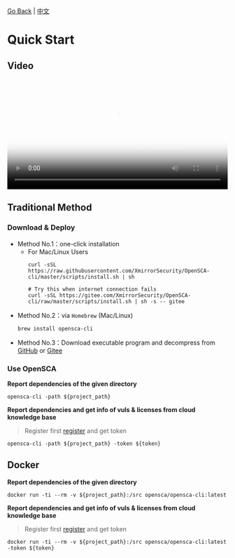 [Go Back](/docs/README.md) | [中文](./Quick_Start-zh_CN.md)

# Quick Start

## Video

<video width="320" height="240" controls="controls" poster="https://opensca.xmirror.cn/docs/assets/img/poster_cli.d9973be2.png" style="width: 100%; max-height: 500px; height: auto;" jm_neat="328132609"><source src="https://opensca.xmirror.cn/docs/assets/media/cli.1bed8c1c.mp4" type="video/mp4">
您的浏览器不支持 video 标签。
</video>

## Traditional Method

### Download & Deploy

- Method No.1：one-click installation
  - For Mac/Linux Users
    ```shell
    curl -sSL https://raw.githubusercontent.com/XmirrorSecurity/OpenSCA-cli/master/scripts/install.sh | sh

    # Try this when internet connection fails
    curl -sSL https://gitee.com/XmirrorSecurity/OpenSCA-cli/raw/master/scripts/install.sh | sh -s -- gitee
    ```
- Method No.2：via `Homebrew` (Mac/Linux)
  ```shell
  brew install opensca-cli
  ```
- Method No.3：Download executable program and decompress from [GitHub](https://github.com/XmirrorSecurity/OpenSCA-cli/releases/latest) or [Gitee](https://gitee.com/XmirrorSecurity/OpenSCA-cli/releases/latest) 

### Use OpenSCA 

**Report dependencies of the given directory**

```shell
opensca-cli -path ${project_path}
```

**Report dependencies and get info of vuls & licenses from cloud knowledge base**

> Register first [register](https://opensca.xmirror.cn/register) and get token

```shell
opensca-cli -path ${project_path} -token ${token}
```

## Docker

**Report dependencies of the given directory**

```shell
docker run -ti --rm -v ${project_path}:/src opensca/opensca-cli:latest
```

**Report dependencies and get info of vuls & licenses from cloud knowledge base**

> Register first [register](https://opensca.xmirror.cn/register) and get token

```shell
docker run -ti --rm -v ${project_path}:/src opensca/opensca-cli:latest -token ${token}
```